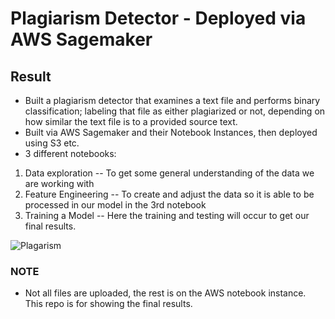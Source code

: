 # Plagiarism Detector - Deployed via AWS Sagemaker

## Result
- Built a plagiarism detector that examines a text file and performs binary classification; labeling that file as either plagiarized or not, depending on how similar the text file is to a provided source text.
- Built via AWS Sagemaker and their Notebook Instances, then deployed using S3 etc. 
- 3 different notebooks:
1. Data exploration -- To get some general understanding of the data we are working with
2. Feature Engineering -- To create and adjust the data so it is able to be processed in our model in the 3rd notebook 
3. Training a Model -- Here the training and testing will occur to get our final results.

![Plagarism](https://contenthub-static.grammarly.com/blog/wp-content/uploads/2015/02/plagiarism.jpeg)

### NOTE 
- Not all files are uploaded, the rest is on the AWS notebook instance. This repo is for showing the final results. 
